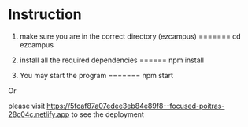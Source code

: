 # Instruction

1. make sure you are in the correct directory (ezcampus) =======
cd ezcampus  

2. install all the required dependencies ====== 
npm install

3. You may start the program  =======
npm start


Or 

please visit https://5fcaf87a07edee3eb84e89f8--focused-poitras-28c04c.netlify.app to see the deployment
